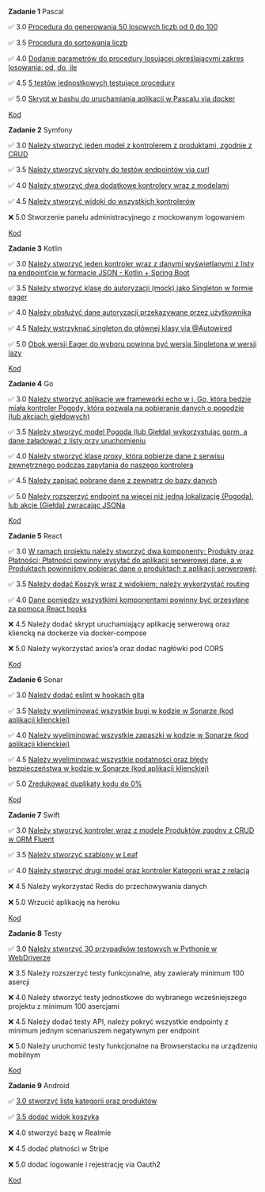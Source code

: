 **Zadanie 1** Pascal

:white_check_mark: 3.0 [Procedura do generowania 50 losowych liczb od 0 do 100](https://github.com/rtsncs/projektowanie-obiektowe/commit/31680e606f8ea01cdcbf84cd9752e1202ef35135)

:white_check_mark: 3.5 [Procedura do sortowania liczb](https://github.com/rtsncs/projektowanie-obiektowe/commit/31680e606f8ea01cdcbf84cd9752e1202ef35135)

:white_check_mark: 4.0 [Dodanie parametrów do procedury losującej określającymi zakres losowania: od, do, ile](https://github.com/rtsncs/projektowanie-obiektowe/commit/31680e606f8ea01cdcbf84cd9752e1202ef35135)

:white_check_mark: 4.5 [5 testów jednostkowych testujące procedury](https://github.com/rtsncs/projektowanie-obiektowe/commit/31680e606f8ea01cdcbf84cd9752e1202ef35135)

:white_check_mark: 5.0 [Skrypt w bashu do uruchamiania aplikacji w Pascalu via docker](https://github.com/rtsncs/projektowanie-obiektowe/commit/31680e606f8ea01cdcbf84cd9752e1202ef35135)

[Kod](https://github.com/rtsncs/projektowanie-obiektowe/tree/master/1_pascal)

**Zadanie 2** Symfony

:white_check_mark: 3.0 [Należy stworzyć jeden model z kontrolerem z produktami, zgodnie z CRUD](https://github.com/rtsncs/projektowanie-obiektowe/commit/a39c188c5c72ae2df3b369769caaf956d91c7de9)

:white_check_mark: 3.5 [Należy stworzyć skrypty do testów endpointów via curl](https://github.com/rtsncs/projektowanie-obiektowe/commit/a39c188c5c72ae2df3b369769caaf956d91c7de9)

:white_check_mark: 4.0 [Należy stworzyć dwa dodatkowe kontrolery wraz z modelami](https://github.com/rtsncs/projektowanie-obiektowe/commit/a39c188c5c72ae2df3b369769caaf956d91c7de9)

:white_check_mark: 4.5 [Należy stworzyć widoki do wszystkich kontrolerów](https://github.com/rtsncs/projektowanie-obiektowe/commit/a39c188c5c72ae2df3b369769caaf956d91c7de9)

:x: 5.0 Stworzenie panelu administracyjnego z mockowanym logowaniem

[Kod](https://github.com/rtsncs/projektowanie-obiektowe/tree/master/2_symfony)

**Zadanie 3** Kotlin

:white_check_mark: 3.0 [Należy stworzyć jeden kontroler wraz z danymi wyświetlanymi z listy na endpoint’cie w formacie JSON - Kotlin + Spring Boot](https://github.com/rtsncs/projektowanie-obiektowe/commit/ed58a31ebf9f288cac73969b62d6c4e35f9de1b8)

:white_check_mark: 3.5 [Należy stworzyć klasę do autoryzacji (mock) jako Singleton w formie eager](https://github.com/rtsncs/projektowanie-obiektowe/commit/ed58a31ebf9f288cac73969b62d6c4e35f9de1b8)

:white_check_mark: 4.0 [Należy obsłużyć dane autoryzacji przekazywane przez użytkownika](https://github.com/rtsncs/projektowanie-obiektowe/commit/ed58a31ebf9f288cac73969b62d6c4e35f9de1b8)

:white_check_mark: 4.5 [Należy wstrzyknąć singleton do głównej klasy via @Autowired](https://github.com/rtsncs/projektowanie-obiektowe/commit/ed58a31ebf9f288cac73969b62d6c4e35f9de1b8)

:white_check_mark: 5.0 [Obok wersji Eager do wyboru powinna być wersja Singletona w wersji lazy](https://github.com/rtsncs/projektowanie-obiektowe/commit/ed58a31ebf9f288cac73969b62d6c4e35f9de1b8)

[Kod](https://github.com/rtsncs/projektowanie-obiektowe/tree/master/3_kotlin)

**Zadanie 4** Go

:white_check_mark: 3.0 [Należy stworzyć aplikację we frameworki echo w j. Go, która będzie miała kontroler Pogody, która pozwala na pobieranie danych o pogodzie (lub akcjach giełdowych)](https://github.com/rtsncs/projektowanie-obiektowe/commit/654f90d00c6f2372e6a122aa4f59297ca05d49bb)

:white_check_mark: 3.5 [Należy stworzyć model Pogoda (lub Giełda) wykorzystując gorm, a dane załadować z listy przy uruchomieniu](https://github.com/rtsncs/projektowanie-obiektowe/commit/654f90d00c6f2372e6a122aa4f59297ca05d49bb)

:white_check_mark: 4.0 [Należy stworzyć klasę proxy, która pobierze dane z serwisu zewnętrznego podczas zapytania do naszego kontrolera](https://github.com/rtsncs/projektowanie-obiektowe/commit/654f90d00c6f2372e6a122aa4f59297ca05d49bb)

:white_check_mark: 4.5 [Należy zapisać pobrane dane z zewnątrz do bazy danych](https://github.com/rtsncs/projektowanie-obiektowe/commit/654f90d00c6f2372e6a122aa4f59297ca05d49bb)

:white_check_mark: 5.0 [Należy rozszerzyć endpoint na więcej niż jedną lokalizację (Pogoda), lub akcje (Giełda) zwracając JSONa](https://github.com/rtsncs/projektowanie-obiektowe/commit/654f90d00c6f2372e6a122aa4f59297ca05d49bb)

[Kod](https://github.com/rtsncs/projektowanie-obiektowe/tree/master/4_go)

**Zadanie 5** React

:white_check_mark: 3.0 [W ramach projektu należy stworzyć dwa komponenty: Produkty oraz Płatności; Płatności powinny wysyłać do aplikacji serwerowej dane, a w Produktach powinniśmy pobierać dane o produktach z aplikacji serwerowej;](https://github.com/rtsncs/projektowanie-obiektowe/commit/6a33de36ac97fbca96217d290bf89c47e31dfb07)

:white_check_mark: 3.5 [Należy dodać Koszyk wraz z widokiem; należy wykorzystać routing](https://github.com/rtsncs/projektowanie-obiektowe/commit/6a33de36ac97fbca96217d290bf89c47e31dfb07)

:white_check_mark: 4.0 [Dane pomiędzy wszystkimi komponentami powinny być przesyłane za pomocą React hooks](https://github.com/rtsncs/projektowanie-obiektowe/commit/6a33de36ac97fbca96217d290bf89c47e31dfb07)

:x: 4.5 Należy dodać skrypt uruchamiający aplikację serwerową oraz kliencką na dockerze via docker-compose

:x: 5.0 Należy wykorzystać axios’a oraz dodać nagłówki pod CORS

[Kod](https://github.com/rtsncs/projektowanie-obiektowe/tree/master/5_react)

**Zadanie 6** Sonar

:white_check_mark: 3.0 [Należy dodać eslint w hookach gita](https://github.com/rtsncs/shop-frontend/commit/1b6588e9b74c77df6610df750ff9b613036c962f)

:white_check_mark: 3.5 [Należy wyeliminować wszystkie bugi w kodzie w Sonarze (kod aplikacji klienckiej)](https://github.com/rtsncs/shop-frontend/commit/ae102e4a79073dbe47a4709295a4f32e7daf3795)

:white_check_mark: 4.0 [Należy wyeliminować wszystkie zapaszki w kodzie w Sonarze (kod aplikacji klienckiej)](https://github.com/rtsncs/shop-frontend/commit/ae102e4a79073dbe47a4709295a4f32e7daf3795)

:white_check_mark: 4.5 [Należy wyeliminować wszystkie podatności oraz błędy bezpieczeństwa w kodzie w Sonarze (kod aplikacji klienckiej)](https://github.com/rtsncs/shop-frontend/commit/ae102e4a79073dbe47a4709295a4f32e7daf3795)

:white_check_mark: 5.0 [Zredukować duplikaty kodu do 0%](https://github.com/rtsncs/shop-frontend/commit/ae102e4a79073dbe47a4709295a4f32e7daf3795)

[Kod](https://github.com/rtsncs/shop-frontend)

**Zadanie 7** Swift

:white_check_mark: 3.0 [Należy stworzyć kontroler wraz z modele Produktów zgodny z CRUD w ORM Fluent](https://github.com/rtsncs/projektowanie-obiektowe/commit/1a3c629504dcd6e2426849c1d2c1483fce1b3b49)

:white_check_mark: 3.5 [Należy stworzyć szablony w Leaf](https://github.com/rtsncs/projektowanie-obiektowe/commit/1a3c629504dcd6e2426849c1d2c1483fce1b3b49)

:white_check_mark: 4.0 [Należy stworzyć drugi model oraz kontroler Kategorii wraz z relacją](https://github.com/rtsncs/projektowanie-obiektowe/commit/1a3c629504dcd6e2426849c1d2c1483fce1b3b49)

:x: 4.5 Należy wykorzystać Redis do przechowywania danych

:x: 5.0 Wrzucić aplikację na heroku

[Kod](https://github.com/rtsncs/projektowanie-obiektowe/tree/master/7_swift)

**Zadanie 8** Testy

:white_check_mark: 3.0 [Należy stworzyć 30 przypadków testowych w Pythonie w WebDriverze](https://github.com/rtsncs/projektowanie-obiektowe/commit/b55f748df9167f52d49af6ceab354a075401c9c1)

:x: 3.5 Należy rozszerzyć testy funkcjonalne, aby zawierały minimum 100 asercji

:x: 4.0 Należy stworzyć testy jednostkowe do wybranego wcześniejszego projektu z minimum 100 asercjami

:x: 4.5 Należy dodać testy API, należy pokryć wszystkie endpointy z minimum jednym scenariuszem negatywnym per endpoint

:x: 5.0 Należy uruchomić testy funkcjonalne na Browserstacku na urządzeniu mobilnym

[Kod](https://github.com/rtsncs/projektowanie-obiektowe/tree/master/8_testy)

**Zadanie 9** Android

:white_check_mark: [3.0 stworzyć listę kategorii oraz produktów](https://github.com/rtsncs/projektowanie-obiektowe/commit/0be15a0e175f962677a3549f7edf1380f9eea5ee)

:white_check_mark: [3.5 dodać widok koszyka](https://github.com/rtsncs/projektowanie-obiektowe/commit/0be15a0e175f962677a3549f7edf1380f9eea5ee)

:x: 4.0 stworzyć bazę w Realmie

:x: 4.5 dodać płatności w Stripe

:x: 5.0 dodać logowanie i rejestrację via Oauth2


[Kod](https://github.com/rtsncs/projektowanie-obiektowe/tree/master/9_android)
